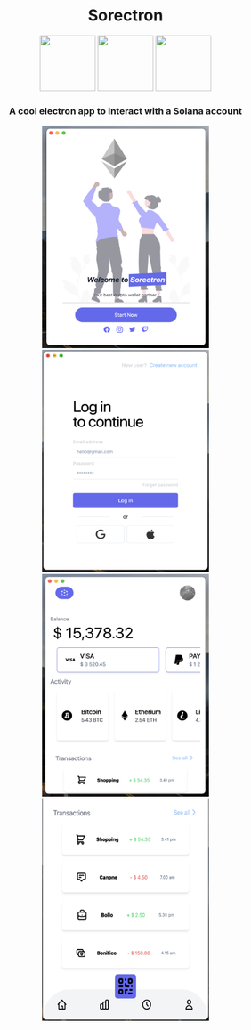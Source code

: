 # 
<h1 align="center">Sorectron</h1> 
<div align="center">
<img height=100 width=100 src="https://www.electronjs.org/assets/img/logo.svg">
<img height=100 width=100 src="https://brandslogos.com/wp-content/uploads/images/large/react-logo.png">
<img height=100 width=100 src="https://devexp.io/wp-content/uploads/2019/05/ts.png">
</div>
<h3 align="center">A cool electron app to interact with a Solana account</h3>
<div align="center">
<img src="https://github.com/macorifice/solana-react-electron/blob/main/src/assets/screen1.png" width=300 height=400 />
<img src="https://github.com/macorifice/solana-react-electron/blob/main/src/assets/screen2.png" width=300 height=400 />
<img src="https://github.com/macorifice/solana-react-electron/blob/main/src/assets/screen3.png" width=300 height=400 />
<img src="https://github.com/macorifice/solana-react-electron/blob/main/src/assets/screen4.png" width=300 height=400 />
</div>
